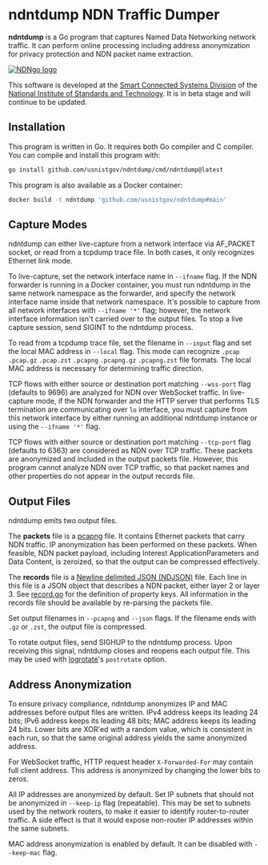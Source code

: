 # ndntdump NDN Traffic Dumper

**ndntdump** is a Go program that captures Named Data Networking network traffic.
It can perform online processing including address anonymization for privacy protection and NDN packet name extraction.

[![NDNgo logo](https://cdn.jsdelivr.net/gh/usnistgov/ndn-dpdk@7ebd6ec90a34d5e52b6860f16317500bca0c1ae6/docs/NDNgo-logo.svg)](https://github.com/usnistgov/ndn-dpdk/tree/main/ndn)

This software is developed at the [Smart Connected Systems Division](https://www.nist.gov/ctl/smart-connected-systems-division) of the [National Institute of Standards and Technology](https://www.nist.gov/).
It is in beta stage and will continue to be updated.

## Installation

This program is written in Go.
It requires both Go compiler and C compiler.
You can compile and install this program with:

```bash
go install github.com/usnistgov/ndntdump/cmd/ndntdump@latest
```

This program is also available as a Docker container:

```bash
docker build -t ndntdump 'github.com/usnistgov/ndntdump#main'
```

## Capture Modes

ndntdump can either live-capture from a network interface via AF\_PACKET socket, or read from a tcpdump trace file.
In both cases, it only recognizes Ethernet link mode.

To live-capture, set the network interface name in `--ifname` flag.
If the NDN forwarder is running in a Docker container, you must run ndntdump in the same network namespace as the forwarder, and specify the network interface name inside that network namespace.
It's possible to capture from all network interfaces with `--ifname '*'` flag; however, the network interface information isn't carried over to the output files.
To stop a live capture session, send SIGINT to the ndntdump process.

To read from a tcpdump trace file, set the filename in `--input` flag and set the local MAC address in `--local` flag.
This mode can recognize `.pcap` `.pcap.gz` `.pcap.zst` `.pcapng` `.pcapng.gz` `.pcapng.zst` file formats.
The local MAC address is necessary for determining traffic direction.

TCP flows with either source or destination port matching `--wss-port` flag (defaults to 9696) are analyzed for NDN over WebSocket traffic.
In live-capture mode, if the NDN forwarder and the HTTP server that performs TLS termination are communicating over `lo` interface, you must capture from this network interface by either running an additional ndntdump instance or using the `--ifname '*'` flag.

TCP flows with either source or destination port matching `--tcp-port` flag (defaults to 6363) are considered as NDN over TCP traffic.
These packets are anonymized and included in the output packets file.
However, this program cannot analyze NDN over TCP traffic, so that packet names and other properties do not appear in the output records file.

## Output Files

ndntdump emits two output files.

The **packets** file is a [pcapng](https://datatracker.ietf.org/doc/draft-ietf-opsawg-pcapng/) file.
It contains Ethernet packets that carry NDN traffic.
IP anonymization has been performed on these packets.
When feasible, NDN packet payload, including Interest ApplicationParameters and Data Content, is zeroized, so that the output can be compressed effectively.

The **records** file is a [Newline delimited JSON (NDJSON)](https://github.com/ndjson/ndjson-spec) file.
Each line in this file is a JSON object that describes a NDN packet, either layer 2 or layer 3.
See [record.go](record.go) for the definition of property keys.
All information in the records file should be available by re-parsing the packets file.

Set output filenames in `--pcapng` and `--json` flags.
If the filename ends with `.gz` or `.zst`, the output file is compressed.

To rotate output files, send SIGHUP to the ndntdump process.
Upon receiving this signal, ndntdump closes and reopens each output file.
This may be used with [logrotate](https://man7.org/linux/man-pages/man8/logrotate.8.html)'s `postrotate` option.

## Address Anonymization

To ensure privacy compliance, ndntdump anonymizes IP and MAC addresses before output files are written.
IPv4 address keeps its leading 24 bits; IPv6 address keeps its leading 48 bits; MAC address keeps its leading 24 bits.
Lower bits are XOR'ed with a random value, which is consistent in each run, so that the same original address yields the same anonymized address.

For WebSocket traffic, HTTP request header `X-Forwarded-For` may contain full client address.
This address is anonymized by changing the lower bits to zeros.

All IP addresses are anonymized by default.
Set IP subnets that should not be anonymized in `--keep-ip` flag (repeatable).
This may be set to subnets used by the network routers, to make it easier to identify router-to-router traffic.
A side effect is that it would expose non-router IP addresses within the same subnets.

MAC address anonymization is enabled by default.
It can be disabled with `--keep-mac` flag.
